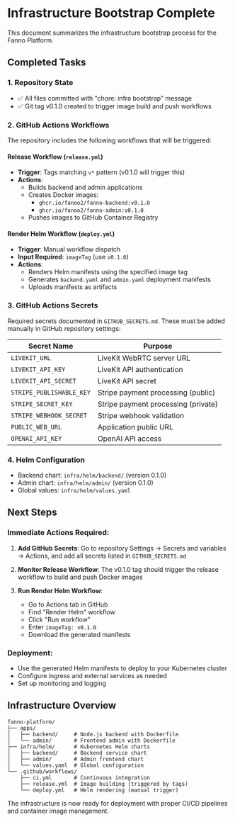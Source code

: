 # Infrastructure Bootstrap Complete

This document summarizes the infrastructure bootstrap process for the Fanno Platform.

## Completed Tasks

### 1. Repository State
- ✅ All files committed with "chore: infra bootstrap" message
- ✅ Git tag v0.1.0 created to trigger image build and push workflows

### 2. GitHub Actions Workflows
The repository includes the following workflows that will be triggered:

#### Release Workflow (`release.yml`)
- **Trigger**: Tags matching `v*` pattern (v0.1.0 will trigger this)
- **Actions**: 
  - Builds backend and admin applications
  - Creates Docker images: 
    - `ghcr.io/fanoo2/fanno-backend:v0.1.0`
    - `ghcr.io/fanoo2/fanno-admin:v0.1.0`
  - Pushes images to GitHub Container Registry

#### Render Helm Workflow (`deploy.yml`)
- **Trigger**: Manual workflow dispatch
- **Input Required**: `imageTag` (use `v0.1.0`)
- **Actions**:
  - Renders Helm manifests using the specified image tag
  - Generates `backend.yaml` and `admin.yaml` deployment manifests
  - Uploads manifests as artifacts

### 3. GitHub Actions Secrets
Required secrets documented in `GITHUB_SECRETS.md`. These must be added manually in GitHub repository settings:

| Secret Name | Purpose | 
|-------------|---------|
| `LIVEKIT_URL` | LiveKit WebRTC server URL |
| `LIVEKIT_API_KEY` | LiveKit API authentication |
| `LIVEKIT_API_SECRET` | LiveKit API secret |
| `STRIPE_PUBLISHABLE_KEY` | Stripe payment processing (public) |
| `STRIPE_SECRET_KEY` | Stripe payment processing (private) |
| `STRIPE_WEBHOOK_SECRET` | Stripe webhook validation |
| `PUBLIC_WEB_URL` | Application public URL |
| `OPENAI_API_KEY` | OpenAI API access |

### 4. Helm Configuration
- Backend chart: `infra/helm/backend/` (version 0.1.0)
- Admin chart: `infra/helm/admin/` (version 0.1.0)
- Global values: `infra/helm/values.yaml`

## Next Steps

### Immediate Actions Required:
1. **Add GitHub Secrets**: Go to repository Settings → Secrets and variables → Actions, and add all secrets listed in `GITHUB_SECRETS.md`

2. **Monitor Release Workflow**: The v0.1.0 tag should trigger the release workflow to build and push Docker images

3. **Run Render Helm Workflow**: 
   - Go to Actions tab in GitHub
   - Find "Render Helm" workflow  
   - Click "Run workflow"
   - Enter `imageTag: v0.1.0`
   - Download the generated manifests

### Deployment:
- Use the generated Helm manifests to deploy to your Kubernetes cluster
- Configure ingress and external services as needed
- Set up monitoring and logging

## Infrastructure Overview

```
fanno-platform/
├── apps/
│   ├── backend/     # Node.js backend with Dockerfile
│   └── admin/       # Frontend admin with Dockerfile  
├── infra/helm/      # Kubernetes Helm charts
│   ├── backend/     # Backend service chart
│   ├── admin/       # Admin frontend chart
│   └── values.yaml  # Global configuration
└── .github/workflows/
    ├── ci.yml       # Continuous integration
    ├── release.yml  # Image building (triggered by tags)
    └── deploy.yml   # Helm rendering (manual trigger)
```

The infrastructure is now ready for deployment with proper CI/CD pipelines and container image management.